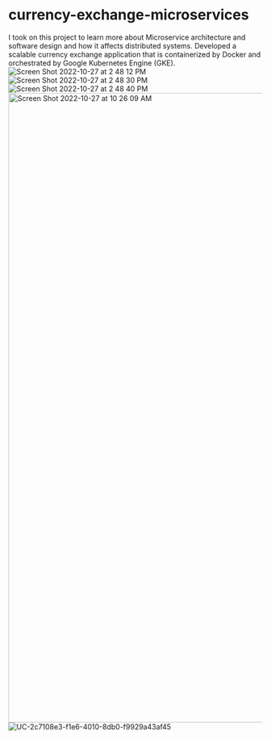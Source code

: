 # currency-exchange-microservices
I took on this project to learn more about Microservice architecture and software design and how it affects distributed systems. Developed a scalable currency exchange application that is containerized by Docker and orchestrated by Google Kubernetes Engine (GKE). 
![Screen Shot 2022-10-27 at 2 48 12 PM](https://user-images.githubusercontent.com/50753562/198386399-df008d87-fea5-4871-a0f7-ced36aafba08.png)
![Screen Shot 2022-10-27 at 2 48 30 PM](https://user-images.githubusercontent.com/50753562/198386403-da483afc-bcc3-4a67-8e44-d64c6f33c179.png)
![Screen Shot 2022-10-27 at 2 48 40 PM](https://user-images.githubusercontent.com/50753562/198386409-677ea657-bcf2-4d99-a2f8-f75972754512.png)
<img width="1247" alt="Screen Shot 2022-10-27 at 10 26 09 AM" src="https://user-images.githubusercontent.com/50753562/198386421-1f955198-d106-429e-9328-4fce5cad7065.png">
![UC-2c7108e3-f1e6-4010-8db0-f9929a43af45](https://user-images.githubusercontent.com/50753562/198386428-283a13e5-7ccf-4812-9bb3-2e94d419c105.jpeg)

